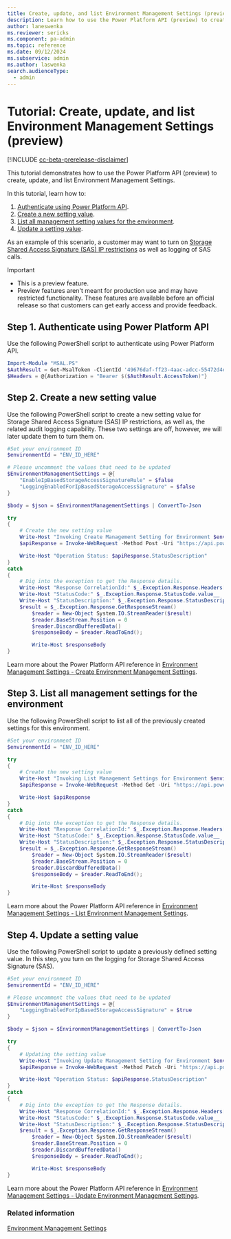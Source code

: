 ```yaml
---
title: Create, update, and list Environment Management Settings (preview) 
description: Learn how to use the Power Platform API (preview) to create, update, and list Environment Management Settings (preview).
author: laneswenka
ms.reviewer: sericks
ms.component: pa-admin
ms.topic: reference
ms.date: 09/12/2024
ms.subservice: admin
ms.author: laswenka
search.audienceType: 
  - admin
---
```


# Tutorial: Create, update, and list Environment Management Settings (preview)

[!INCLUDE [cc-beta-prerelease-disclaimer](../includes/cc-beta-prerelease-disclaimer.md)]

This tutorial demonstrates how to use the Power Platform API (preview) to create, update, and list Environment Management Settings.

In this tutorial, learn how to:

1. [Authenticate using Power Platform API](#step-1-authenticate-using-power-platform-api).
2. [Create a new setting value](#step-2-create-a-new-setting-value).
3. [List all management setting values for the environment](#step-3-list-all-management-settings-for-the-environment).
4. [Update a setting value](#step-4-update-a-setting-value).

As an example of this scenario, a customer may want to turn on [Storage Shared Access Signature (SAS) IP restrictions](security/data-storage.md#storage-shared-access-signature-sas-ip-restriction) as well as logging of SAS calls.

> [!IMPORTANT]
> - This is a preview feature.
> - Preview features aren't meant for production use and may have restricted functionality. These features are available before an official release so that customers can get early access and provide feedback.

## Step 1. Authenticate using Power Platform API

Use the following PowerShell script to authenticate using Power Platform API.

```PowerShell
Import-Module "MSAL.PS"
$AuthResult = Get-MsalToken -ClientId '49676daf-ff23-4aac-adcc-55472d4e2ce0' -Scope 'https://api.powerplatform.com/.default'
$Headers = @{Authorization = "Bearer $($AuthResult.AccessToken)"}
```

## Step 2. Create a new setting value

Use the following PowerShell script to create a new setting value for Storage Shared Access Signature (SAS) IP restrictions, as well as, the related audit logging capability. These two settings are off, however, we will later update them to turn them on.

```PowerShell
#Set your environment ID
$environmentId = "ENV_ID_HERE"

# Please uncomment the values that need to be updated
$EnvironmentManagementSettings = @{
    "EnableIpBasedStorageAccessSignatureRule" = $false
    "LoggingEnabledForIpBasedStorageAccessSignature" = $false
}

$body = $json = $EnvironmentManagementSettings | ConvertTo-Json

try 
{
    # Create the new setting value
    Write-Host "Invoking Create Management Setting for Environment $environmentId with body $body"
    $apiResponse = Invoke-WebRequest -Method Post -Uri "https://api.powerplatform.com/environmentmanagement/environments/$environmentId/settings/?api-version=2022-03-01-preview" -Headers $Headers -Body $body

    Write-Host "Operation Status: $apiResponse.StatusDescription"
} 
catch 
{
    # Dig into the exception to get the Response details.
    Write-Host "Response CorrelationId:" $_.Exception.Response.Headers["x-ms-correlation-id"]
    Write-Host "StatusCode:" $_.Exception.Response.StatusCode.value__ 
    Write-Host "StatusDescription:" $_.Exception.Response.StatusDescription
    $result = $_.Exception.Response.GetResponseStream()
        $reader = New-Object System.IO.StreamReader($result)
        $reader.BaseStream.Position = 0
        $reader.DiscardBufferedData()
        $responseBody = $reader.ReadToEnd();

        Write-Host $responseBody
}
```

Learn more about the Power Platform API reference in [Environment Management Settings - Create Environment Management Settings](/rest/api/power-platform/environmentmanagement/environment-management-settings/create-environment-management-settings).

## Step 3. List all management settings for the environment

Use the following PowerShell script to list all of the previously created settings for this environment.

```PowerShell
#Set your environment ID
$environmentId = "ENV_ID_HERE"

try 
{
    # Create the new setting value
    Write-Host "Invoking List Management Settings for Environment $environmentId"
    $apiResponse = Invoke-WebRequest -Method Get -Uri "https://api.powerplatform.com/environmentmanagement/environments/$environmentId/settings/?api-version=2022-03-01-preview&$select=EnableIpBasedStorageAccessSignatureRule,LoggingEnabledForIpBasedStorageAccessSignature" -Headers $Headers

    Write-Host $apiResponse
} 
catch 
{
    # Dig into the exception to get the Response details.
    Write-Host "Response CorrelationId:" $_.Exception.Response.Headers["x-ms-correlation-id"]
    Write-Host "StatusCode:" $_.Exception.Response.StatusCode.value__ 
    Write-Host "StatusDescription:" $_.Exception.Response.StatusDescription
    $result = $_.Exception.Response.GetResponseStream()
        $reader = New-Object System.IO.StreamReader($result)
        $reader.BaseStream.Position = 0
        $reader.DiscardBufferedData()
        $responseBody = $reader.ReadToEnd();

        Write-Host $responseBody
}
```

Learn more about the Power Platform API reference in [Environment Management Settings - List Environment Management Settings](/rest/api/power-platform/environmentmanagement/environment-management-settings/list-environment-management-settings).

## Step 4. Update a setting value

Use the following PowerShell script to update a previously defined setting value. In this step, you turn on the logging for Storage Shared Access Signature (SAS).

```PowerShell
#Set your environment ID
$environmentId = "ENV_ID_HERE"

# Please uncomment the values that need to be updated
$EnvironmentManagementSettings = @{
    "LoggingEnabledForIpBasedStorageAccessSignature" = $true
}

$body = $json = $EnvironmentManagementSettings | ConvertTo-Json

try 
{
    # Updating the setting value
    Write-Host "Invoking Update Management Setting for Environment $environmentId with body $body"
    $apiResponse = Invoke-WebRequest -Method Patch -Uri "https://api.powerplatform.com/environmentmanagement/environments/$environmentId/settings/?api-version=2022-03-01-preview" -Headers $Headers -Body $body

    Write-Host "Operation Status: $apiResponse.StatusDescription"
} 
catch 
{
    # Dig into the exception to get the Response details.
    Write-Host "Response CorrelationId:" $_.Exception.Response.Headers["x-ms-correlation-id"]
    Write-Host "StatusCode:" $_.Exception.Response.StatusCode.value__ 
    Write-Host "StatusDescription:" $_.Exception.Response.StatusDescription
    $result = $_.Exception.Response.GetResponseStream()
        $reader = New-Object System.IO.StreamReader($result)
        $reader.BaseStream.Position = 0
        $reader.DiscardBufferedData()
        $responseBody = $reader.ReadToEnd();

        Write-Host $responseBody
}
```

Learn more about the Power Platform API reference in [Environment Management Settings - Update Environment Management Settings](/rest/api/power-platform/environmentmanagement/environment-management-settings/update-environment-management-settings).

### Related information

[Environment Management Settings](/rest/api/power-platform/environmentmanagement/environment-management-settings)
